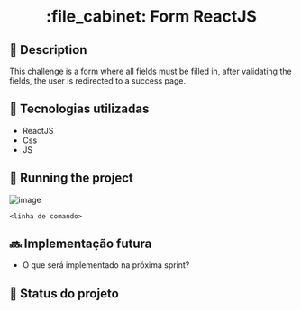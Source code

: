 <h1 align="center">:file_cabinet: Form ReactJS</h1>

## :memo: Description

This challenge is a form where all fields must be filled in, after validating the fields, the user is redirected to a success page.


## :wrench: Tecnologias utilizadas
* ReactJS
* Css
* JS

## :rocket: Running the project
![image](https://user-images.githubusercontent.com/61643695/172846571-c19108f8-2818-402a-ba0b-e98a08d5c556.png)

```
<linha de comando>
```

## :soon: Implementação futura
* O que será implementado na próxima sprint?


## :dart: Status do projeto
